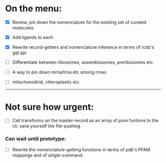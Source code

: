 # On the menu: 

- [x] Review, pin down the nomenclature for the existing set of curated molecules.
- [x] Add ligands to each.

- [x] Rewrite record-getters and nomenclature inference in terms of rcsb's gql api.


- [ ] Differentiate between ribosomes, assemblosomes, preribosomes etc.
- [ ] A way to pin down mrna/trna etc among rrnas
- [ ] mitochonodrial, chloroplastic etc.

----

# Not sure how urgent:

- [ ] Call transforms on the master-record as an array of pure funtions to the cli, save yourself the file-pushing

### Can wait until prototype:

- [ ] Rewrite the nomenclature-getting functions in terms of pdb's PFAM mappings and of single-command